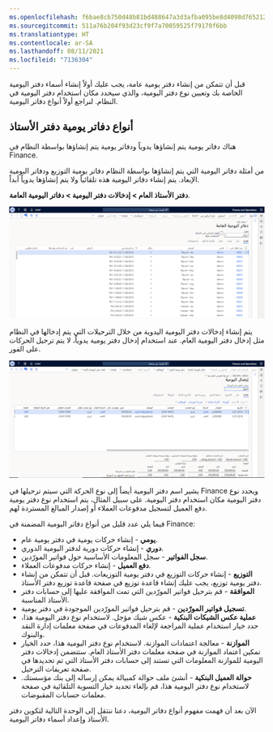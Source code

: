 ```yaml
---
ms.openlocfilehash: f6bae8cb750d48b81bd488647a3d3afba095be8d4098d765212814c2e3ad589b
ms.sourcegitcommit: 511a76b204f93d23cf9f7a70059525f79170f6bb
ms.translationtype: HT
ms.contentlocale: ar-SA
ms.lasthandoff: 08/11/2021
ms.locfileid: "7136304"
---
```

قبل أن تتمكن من إنشاء دفتر يومية عامة، يجب عليك أولاً إنشاء أسماء دفتر اليومية الخاصة بك وتعيين نوع دفتر اليومية، والذي سيحدد مكان استخدام دفتر اليومية في النظام. لنراجع أولاً أنواع دفاتر اليومية. 

## <a name="ledger-journal-types"></a>أنواع دفاتر يومية دفتر الأستاذ 

هناك دفاتر يومية يتم إنشاؤها يدوياً ودفاتر يومية يتم إنشاؤها بواسطة النظام في Finance.  

من أمثلة دفاتر اليومية التي يتم إنشاؤها بواسطة النظام دفاتر يومية التوزيع ودفاتر اليومية الإبعاد.  يتم إنشاء دفاتر اليومية هذه تلقائياً ولا يتم إنشاؤها يدوياً أبداً.  

**دفتر الأستاذ العام > إدخالات دفتر اليومية > دفاتر اليومية العامة**.

[![لقطة شاشة لصفحة دفاتر اليومية العامة.](../media/journals.png)](../media/journals.png#lightbox)

يتم إنشاء إدخالات دفتر اليومية اليدوية من خلال الترحيلات التي يتم إدخالها في النظام مثل إدخال دفتر اليومية العام.  عند استخدام إدخال دفتر يومية يدوياً، لا يتم ترحيل الحركات على الفور.

[![لقطة شاشة لصفحة إيصال دفتر اليومية.](../media/journal-entry.png)](../media/journal-entry.png#lightbox)

يشير اسم دفتر اليومية أيضاً إلى نوع الحركة التي سيتم ترحيلها في Finance ويحدد نوع دفتر اليومية مكان استخدام دفتر اليومية. على سبيل المثال، يتم استخدام نوع دفتر يومية دفع العميل لتسجيل مدفوعات العملاء أو إصدار المبالغ المستردة لهم.

فيما يلي عدد قليل من أنواع دفاتر اليومية المضمنة في Finance:

- **يومي** - إنشاء حركات يومية في دفتر يومية عام.  
- **دوري** - إنشاء حركات دورية لدفتر اليومية الدوري.  
- **سجل الفواتير** - سجل المعلومات الأساسية حول فواتير المورّدين.  
- **دفع العميل** - إنشاء حركات مدفوعات العملاء. 
- **التوزيع** - إنشاء حركات التوزيع في دفتر يومية التوزيعات. قبل أن تتمكن من إنشاء دفتر يومية توزيع، يجب عليك إنشاء قاعدة توزيع في صفحة قاعدة توزيع دفتر الأستاذ.
- **الموافقة** - قم بترحيل فواتير المورّدين التي تمت الموافقة عليها إلى حسابات دفتر الأستاذ المناسبة.
- **تسجيل فواتير المورّدين** - قم بترحيل فواتير المورّدين الموجودة في دفتر يومية.
- **عملية عكس الشيكات البنكية‬** - عكس شيك مؤجل. لاستخدام نوع دفتر اليومية هذا، حدد خيار استخدام عملية المراجعة لإلغاء المدفوعات في صفحة معلمات إدارة النقد والبنوك.
- **الموازنة** - معالجة اعتمادات الموازنة. لاستخدام نوع دفتر اليومية هذا، حدد الخيار تمكين اعتماد الموازنة في صفحة معلمات دفتر الأستاذ العام. ستتضمن إدخالات دفتر اليومية للموازنة المعلومات التي تستند إلى حسابات دفتر الأستاذ التي تم تحديدها في صفحة تعريفات الترحيل.
- **حوالة العميل البنكية‬** - أنشئ ملف حوالة كمبيالة يمكن إرساله إلى بنك مؤسستك. لاستخدام نوع دفتر اليومية هذا، قم بإلغاء تحديد خيار التسوية التلقائية في صفحة معلمات حسابات المقبوضات.

الآن بعد أن فهمت مفهوم أنواع دفاتر اليومية، دعنا ننتقل إلى الوحدة التالية لتكوين دفتر الأستاذ وإعداد أسماء دفاتر اليومية.

